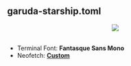 ## garuda-starship.toml

<div align="center">
<img src="https://raw.githubusercontent.com/w3samiulazim/garuda-starship.toml/main/garuda-starship-prompt.png" />
</div>

<br>

- Terminal Font: **Fantasque Sans Mono**
- Neofetch: [**Custom**](https://github.com/iamsamiulazim/Dotfiles/blob/main/.config/neofetch/config.conf)
